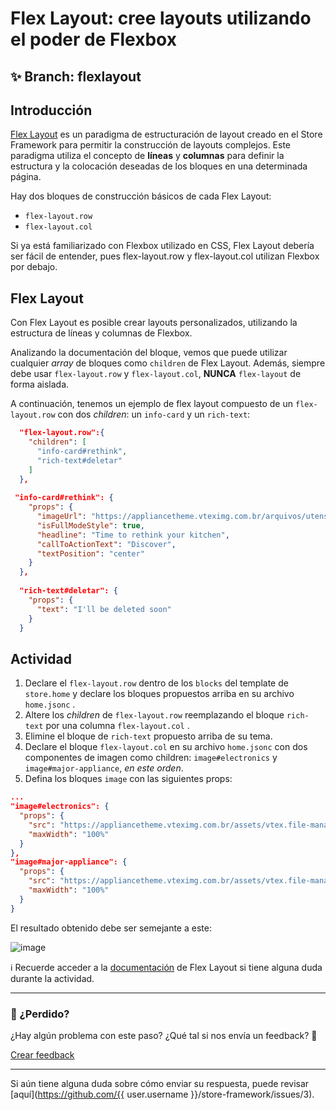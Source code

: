 # Flex Layout: cree layouts utilizando el poder de Flexbox

## :sparkles: **Branch:** flexlayout

## Introducción 

[Flex Layout](https://vtex.io/docs/components/layout/vtex.flex-layout) es un paradigma de estructuración de layout creado en el Store Framework para permitir la construcción de layouts complejos. Este paradigma utiliza el concepto de **líneas** y **columnas** para definir la estructura y la colocación deseadas de los bloques en una determinada página.

Hay dos bloques de construcción básicos de cada Flex Layout:

- `flex-layout.row`
- `flex-layout.col`

Si ya está familiarizado con Flexbox utilizado en CSS, Flex Layout debería ser fácil de entender, pues flex-layout.row y flex-layout.col utilizan Flexbox por debajo. 


## Flex Layout

Con Flex Layout es posible crear layouts personalizados, utilizando la estructura de líneas y columnas de Flexbox.

Analizando la documentación del bloque, vemos que puede utilizar cualquier *array*  de bloques como `children` de Flex Layout. Además, siempre debe usar `flex-layout.row` y `flex-layout.col`, **NUNCA** `flex-layout` de forma aislada.

A continuación, tenemos un ejemplo de flex layout compuesto de un `flex-layout.row` con dos *children*: un `info-card` y un `rich-text`:

```json
  "flex-layout.row":{
    "children": [
      "info-card#rethink",
      "rich-text#deletar"
    ]
  },
  
 "info-card#rethink": {
    "props": {
      "imageUrl": "https://appliancetheme.vteximg.com.br/arquivos/utensilios-cozinha-min.png",
      "isFullModeStyle": true,
      "headline": "Time to rethink your kitchen",
      "callToActionText": "Discover",
      "textPosition": "center"
    }
  },
  
  "rich-text#deletar": {
    "props": {
      "text": "I'll be deleted soon"
    }
  }
```

## Actividad

1. Declare el `flex-layout.row` dentro de los  `blocks` del template de `store.home` y declare los bloques propuestos arriba en su archivo `home.jsonc` .
2. Altere los *children* de `flex-layout.row` reemplazando el bloque `rich-text` por una columna `flex-layout.col` .
3. Elimine el bloque de `rich-text` propuesto arriba de su tema.
4. Declare el bloque `flex-layout.col` en su archivo `home.jsonc` con dos componentes de imagen como children: `image#electronics` y `image#major-appliance`, *en este orden*.
5. Defina los bloques `image` con las siguientes props:

```json
...
"image#electronics": {
  "props": {
    "src": "https://appliancetheme.vteximg.com.br/assets/vtex.file-manager-graphql/images/electronics_banner___25d69b49f8224b369375e68513b4d593.png",
    "maxWidth": "100%"
  }
},
"image#major-appliance": {
  "props": {
    "src": "https://appliancetheme.vteximg.com.br/assets/vtex.file-manager-graphql/images/major_appliance_banner___bb10093866a127345ddfbcca3efa5022.png",
    "maxWidth": "100%"
  }
}
```

El resultado obtenido debe ser semejante a este:

![image](https://user-images.githubusercontent.com/12139385/70185681-0c5ed300-16c9-11ea-9260-b88179b508f2.png)

:information_source: Recuerde acceder a la [documentación](https://vtex.io/docs/components/layout/vtex.flex-layout) de Flex Layout  si tiene alguna duda durante la actividad.

---

### :no_entry_sign: ¿Perdido? 

¿Hay algún problema con este paso? ¿Qué tal si nos envía un feedback? :pray:

[Crear feedback](https://docs.google.com/forms/d/e/1FAIpQLSeaWrm0Hogm-txm5Ww6mUa68eDuE3WnpFjUSVJ3Wi3dnmCb7A/viewform?usp=pp_url&entry.1784529524=Flex+Layout:+crie+layouts+utilizando+o+poder+do+Flexbox) 

----

Si aún tiene alguna duda sobre cómo enviar su respuesta, puede revisar [aquí](https://github.com/{{ user.username }}/store-framework/issues/3).


